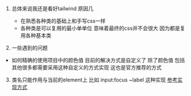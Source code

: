 1. 总体来说我还是看好tailwind 原因几
   - 在熟悉各种类的基础上和手写css一样
   - 各种类是可以复用的最小单单位  意味着最终的css并不会很大 因为都是复用各种基本类
  
2. 一些遇到的问题
  - 如何精确的使用项目中的颜色值
   目前的解决方式是自定义了 除了颜色值 包括其他很多都需要采用这种自定义的方式实现 这也是官方推荐的方式

3. 类名只能作用与当前的element上
    比如 input:focus  ~label 这种实现
  [参考实现方式](https://notiz.dev/blog/floating-form-field-with-tailwindcss)
